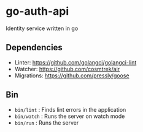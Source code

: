 # go-auth-api
Identity service written in go

## Dependencies
- Linter: https://github.com/golangci/golangci-lint
- Watcher: https://github.com/cosmtrek/air
- Migrations: https://github.com/pressly/goose

## Bin
- ```bin/lint``` : Finds lint errors in the application
- ```bin/watch``` : Runs the server on watch mode
- ```bin/run``` : Runs the server

